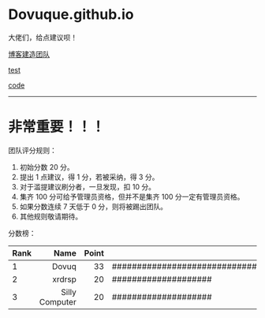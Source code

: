 # Dovuque.github.io

大佬们，给点建议呗！

[博客建造团队](https://www.github.com/dovuque/)

[test](https://dovuque.github.io/test/)

[code](https://dovuque.github.io/code/)

***

# 非常重要！！！

团队评分规则：

1. 初始分数 20 分。
2. 提出 1 点建议，得 1 分，若被采纳，得 3 分。
3. 对于滥提建议刷分者，一旦发现，扣 10 分。
4. 集齐 100 分可给予管理员资格，但并不是集齐 100 分一定有管理员资格。
5. 如果分数连续 7 天低于 0 分，则将被踢出团队。
6. 其他规则敬请期待。

分数榜：

|Rank|Name|Point||
|:--|--:|--:|:--|
|1|Dovuq|33|#################################|
|2|xrdrsp|20|####################|
|3|Silly Computer|20|####################|
